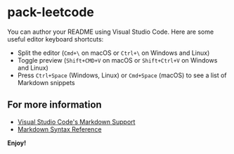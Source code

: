<!--
 * @Author: your name
 * @Date: 2020-12-13 21:52:09
 * @LastEditTime: 2020-12-13 22:29:21
 * @LastEditors: your name
 * @Description: In User Settings Edit
 * @FilePath: \vscode-externsion-pack\pack-leetcode\README.md
-->

# pack-leetcode

You can author your README using Visual Studio Code. Here are some useful editor keyboard shortcuts:

- Split the editor (`Cmd+\` on macOS or `Ctrl+\` on Windows and Linux)
- Toggle preview (`Shift+CMD+V` on macOS or `Shift+Ctrl+V` on Windows and Linux)
- Press `Ctrl+Space` (Windows, Linux) or `Cmd+Space` (macOS) to see a list of Markdown snippets

## For more information

- [Visual Studio Code's Markdown Support](http://code.visualstudio.com/docs/languages/markdown)
- [Markdown Syntax Reference](https://help.github.com/articles/markdown-basics/)

**Enjoy!**
